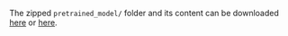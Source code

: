 The zipped `pretrained_model/` folder and its content can be downloaded [here](https://projets.lam.fr/dmsf/files/16149/view) or [here](https://drive.google.com/drive/folders/19QjIaJcbe7btlUDTHUWxC64-aEQk4r9Q).
